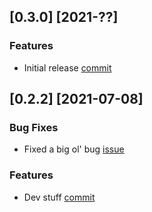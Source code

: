 
## [0.3.0] [2021-??]

<!-- ##### Bug Fixes  -->

### Features

* Initial release [commit](https://github.com/chalet-org/chalet-dev/commit/2a4752a84319b4f3627d43606bdcd68bbfb6b8f6)

## [0.2.2] [2021-07-08]

### Bug Fixes

* Fixed a big ol' bug [issue](https://github.com/chalet-org/chalet-dev/issues/77)

### Features

* Dev stuff [commit](https://github.com/chalet-org/chalet-dev/commit/f37deea1fdef223bee3dc5436bcf6e472160a8ae)
